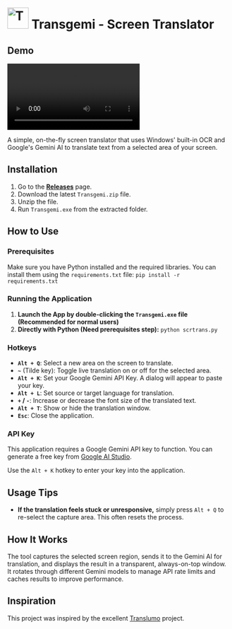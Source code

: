 # <img src="Transgemi.ico" alt="Transgemi Icon" width="48"> Transgemi - Screen Translator

## Demo

<video src="https://github.com/user-attachments/assets/90de884e-d1c1-4feb-a3d0-0878dfe68bf9" controls="controls" style="max-width: 720px;"></video>

A simple, on-the-fly screen translator that uses Windows' built-in OCR and Google's Gemini AI to translate text from a selected area of your screen.

## Installation

1.  Go to the [**Releases**](https://github.com/hazemAI/Transgemi/releases) page.
2.  Download the latest `Transgemi.zip` file.
3.  Unzip the file.
4.  Run `Transgemi.exe` from the extracted folder.

## How to Use

### Prerequisites
Make sure you have Python installed and the required libraries. You can install them using the `requirements.txt` file:
`pip install -r requirements.txt`

### Running the Application
1.  **Launch the App by double-clicking the `Transgemi.exe` file (Recommended for normal users)**
2.  **Directly with Python (Need prerequisites step):** `python scrtrans.py`

### Hotkeys
-   **`Alt + Q`**: Select a new area on the screen to translate.
-   **`~`** (Tilde key): Toggle live translation on or off for the selected area.
-   **`Alt + K`**: Set your Google Gemini API Key. A dialog will appear to paste your key.
-   **`Alt + L`**: Set source or target language for translation.
-   **`+` / `-`**: Increase or decrease the font size of the translated text.
-   **`Alt + T`**: Show or hide the translation window.
-   **`Esc`**: Close the application.

### API Key
This application requires a Google Gemini API key to function. You can generate a free key from [Google AI Studio](https://aistudio.google.com/app/apikey).

Use the `Alt + K` hotkey to enter your key into the application.

## Usage Tips
- **If the translation feels stuck or unresponsive,** simply press `Alt + Q` to re-select the capture area. This often resets the process.

## How It Works
The tool captures the selected screen region, sends it to the Gemini AI for translation, and displays the result in a transparent, always-on-top window. It rotates through different Gemini models to manage API rate limits and caches results to improve performance.

## Inspiration
This project was inspired by the excellent [Translumo](https://github.com/Danily07/Translumo) project. 